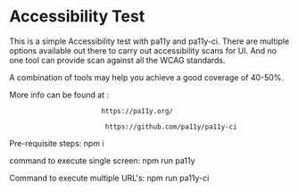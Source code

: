 Accessibility Test
===================

This is a simple Accessibility test with pa11y and pa11y-ci.
There are multiple options available out there to carry out accessibility scans for UI. 
And no one tool can provide scan against all the WCAG standards. 

A combination of tools may help you achieve a good coverage of 40-50%.


More info can be found at : 
                           
                           https://pa11y.org/

                            https://github.com/pa11y/pa11y-ci

Pre-requisite steps: npm i

command to execute single screen: npm run pa11y

Command to execute multiple URL's: npm run pa11y-ci




